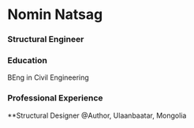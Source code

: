 # Nomin Natsag

### Structural Engineer

### Education
BEng in Civil Engineering

### Professional Experience

**Structural Designer @Author, Ulaanbaatar, Mongolia

